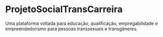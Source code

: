 # ProjetoSocialTransCarreira
Uma plataforma voltada para educação, qualificação, empregabilidade e empreendedorismo para pessoas transsexuais e transgêneres.
